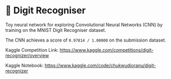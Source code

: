 # 📅 Digit Recogniser 

Toy neural network for exploring Convolutional Neural Networks (CNN) by training on the MNIST Digit Recogniser dataset.

The CNN achieves a score of `0.97814 / 1.00000` on the submission dataset. 

Kaggle Competition Link: https://www.kaggle.com/competitions/digit-recognizer/overview

Kaggle Notebook: https://www.kaggle.com/code/chukwudioranu/digit-recognizer
